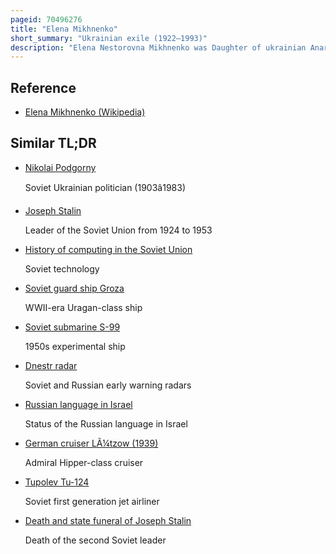 ```yaml
---
pageid: 70496276
title: "Elena Mikhnenko"
short_summary: "Ukrainian exile (1922–1993)"
description: "Elena Nestorovna Mikhnenko was Daughter of ukrainian Anarchist Revolutionaries nestor Makhno and Halyna Kuzmenko. Born in Exile, she spent her early Life in France, where she was living at the Outbreak of World War Ii. Following the Occupation of France Mikhnenko was captured and sent to nazi Germany for forced Labour. She was later arrested by soviet State Security who imprisoned her for anti-soviet Agitation and then exiled her to the Kazakh soviet socialist Republic. She lived and worked in Kazakhstan for the Rest of her Life, witnessing the Dissolution of the Soviet Union before her Death in 1993."
---
```


## Reference

- [Elena Mikhnenko (Wikipedia)](https://en.wikipedia.org/?curid=70496276)

## Similar TL;DR

- [Nikolai Podgorny](/tldr/en/nikolai-podgorny)

  Soviet Ukrainian politician (1903â1983)

- [Joseph Stalin](/tldr/en/joseph-stalin)

  Leader of the Soviet Union from 1924 to 1953

- [History of computing in the Soviet Union](/tldr/en/history-of-computing-in-the-soviet-union)

  Soviet technology

- [Soviet guard ship Groza](/tldr/en/soviet-guard-ship-groza)

  WWII-era Uragan-class ship

- [Soviet submarine S-99](/tldr/en/soviet-submarine-s-99)

  1950s experimental ship

- [Dnestr radar](/tldr/en/dnestr-radar)

  Soviet and Russian early warning radars

- [Russian language in Israel](/tldr/en/russian-language-in-israel)

  Status of the Russian language in Israel

- [German cruiser LÃ¼tzow (1939)](/tldr/en/german-cruiser-lutzow-1939)

  Admiral Hipper-class cruiser

- [Tupolev Tu-124](/tldr/en/tupolev-tu-124)

  Soviet first generation jet airliner

- [Death and state funeral of Joseph Stalin](/tldr/en/death-and-state-funeral-of-joseph-stalin)

  Death of the second Soviet leader
